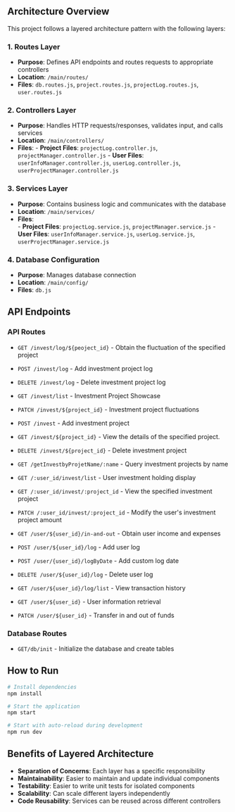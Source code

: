 
## Architecture Overview

This project follows a layered architecture pattern with the following layers:

### 1. Routes Layer
- **Purpose**: Defines API endpoints and routes requests to appropriate controllers
- **Location**: `/main/routes/`
- **Files**: `db.routes.js`, `project.routes.js`, `projectLog.routes.js`, `user.routes.js`

### 2. Controllers Layer
- **Purpose**: Handles HTTP requests/responses, validates input, and calls services
- **Location**: `/main/controllers/`
- **Files**: 
             - **Project Files**: `projectLog.controller.js`, `projectManager.controller.js`
             - **User Files**: `userInfoManager.controller.js`, `userLog.controller.js`, `userProjectManager.controller.js`

### 3. Services Layer
- **Purpose**: Contains business logic and communicates with the database
- **Location**: `/main/services/`
- **Files**:  
             - **Project Files**: `projectLog.service.js`, `projectManager.service.js`
             - **User Files**: `userInfoManager.service.js`, `userLog.service.js`, `userProjectManager.service.js`

### 4. Database Configuration
- **Purpose**: Manages database connection
- **Location**: `/main/config/`
- **Files**: `db.js`

## API Endpoints

### API Routes
- `GET /invest/log/${peoject_id}` - Obtain the fluctuation of the specified project
- `POST /invest/log` - Add investment project log
- `DELETE /invest/log` - Delete investment project log

- `GET /invest/list` - Investment Project Showcase
- `PATCH /invest/${project_id}` - Investment project fluctuations
- `POST /invest` - Add investment project
- `GET /invest/${project_id}` - View the details of the specified project.
- `DELETE /invest/${project_id}` - Delete investment project 
- `GET /getInvestbyProjetName/:name` - Query investment projects by name

- `GET /:user_id/invest/list` - User investment holding display
- `GET /:user_id/invest/:project_id` - View the specified investment project
- `PATCH /:user_id/invest/:project_id` - Modify the user's investment project amount

- `GET /user/${user_id}/in-and-out` - Obtain user income and expenses
- `POST /user/${user_id}/log` - Add user log
- `POST /user/{user_id}/logByDate` - Add custom log date
- `DELETE /user/${user_id}/log` - Delete user log 
- `GET /user/${user_id}/log/list` - View transaction history

- `GET /user/${user_id}` - User information retrieval
- `PATCH /user/${user_id}` - Transfer in and out of funds

### Database Routes
- `GET/db/init` - Initialize the database and create tables

## How to Run

```bash
# Install dependencies
npm install

# Start the application
npm start

# Start with auto-reload during development
npm run dev
```

## Benefits of Layered Architecture

- **Separation of Concerns**: Each layer has a specific responsibility
- **Maintainability**: Easier to maintain and update individual components
- **Testability**: Easier to write unit tests for isolated components
- **Scalability**: Can scale different layers independently
- **Code Reusability**: Services can be reused across different controllers
